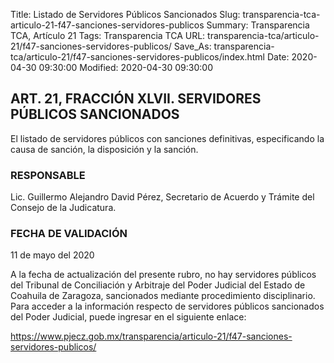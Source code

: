 Title: Listado de Servidores Públicos Sancionados
Slug: transparencia-tca-articulo-21-f47-sanciones-servidores-publicos
Summary: Transparencia TCA, Artículo 21
Tags: Transparencia TCA
URL: transparencia-tca/articulo-21/f47-sanciones-servidores-publicos/
Save_As: transparencia-tca/articulo-21/f47-sanciones-servidores-publicos/index.html
Date: 2020-04-30 09:30:00
Modified: 2020-04-30 09:30:00


## ART. 21, FRACCIÓN XLVII. SERVIDORES PÚBLICOS SANCIONADOS

El listado de servidores públicos con sanciones definitivas, especificando la causa de sanción, la disposición y la sanción.


### RESPONSABLE

Lic. Guillermo Alejandro David Pérez, Secretario de Acuerdo y Trámite del Consejo de la Judicatura.


### FECHA DE VALIDACIÓN

11 de mayo del 2020


A la fecha de actualización del presente rubro, no hay servidores públicos del Tribunal de Conciliación y Arbitraje del Poder Judicial del Estado de Coahuila de Zaragoza, sancionados mediante procedimiento disciplinario.
Para acceder a  la información respecto de servidores públicos sancionados del Poder Judicial, puede ingresar en el siguiente enlace:

https://www.pjecz.gob.mx/transparencia/articulo-21/f47-sanciones-servidores-publicos/




